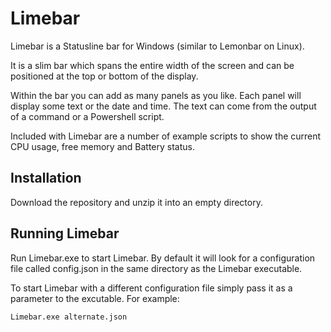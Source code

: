# Limebar
Limebar is a Statusline bar for Windows (similar to Lemonbar on Linux).

It is a slim bar which spans the entire width of the screen and can be positioned at the top or bottom of the display.

Within the bar you can add as many panels as you like. Each panel will display some text or the date and time. The text can come from
the output of a command or a Powershell script.

Included with Limebar are a number of example scripts to show the current CPU usage, free memory and Battery status.

## Installation

Download the repository and unzip it into an empty directory.

## Running Limebar

Run Limebar.exe to start Limebar. By default it will look for a configuration file called config.json in the same directory as the Limebar executable. 

To start Limebar with a different configuration file simply pass it as a parameter to the excutable. For example:

    Limebar.exe alternate.json

